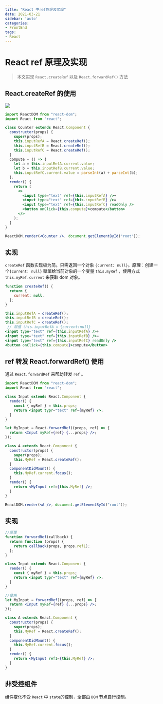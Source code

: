 ```yaml
---
title: "React 中ref原理及实现"
date: 2021-03-21
sidebar: 'auto'
categories:
- FrontEnd
tags:
- React
---
```



# React ref 原理及实现

> 本文实现 `React.createRef` 以及 `React.forwardRef()` 方法



## React.createRef 的使用

![](https://my-blog-leo.oss-cn-chengdu.aliyuncs.com/react%20ref.gif)

```jsx
import ReactDOM from "react-dom";
import React from "react";

class Counter extends React.Component {
  constructor(props) {
    super(props);
    this.inputRefA = React.createRef();
    this.inputRefB = React.createRef();
    this.inputRefC = React.createRef();
  }
  compute = () => {
    let a = this.inputRefA.current.value;
    let b = this.inputRefB.current.value;
    this.inputRefC.current.value = parseInt(a) + parseInt(b);
  };
  render() {
    return (
      <>
        <input type="text" ref={this.inputRefA} />+
        <input type="text" ref={this.inputRefB} />=
        <input type="text" ref={this.inputRefC} readOnly />
        <button onClick={this.compute}>compute</button>
      </>
    );
  }
}

ReactDOM.render(<Counter />, document.getElementById("root"));
```
<!-- more -->
## 实现

`createRef` 函数实现极为简。只需返回一个对象 `{current: null}`。原理：创建一个`{current: null}` 赋值给当前对象的一个变量 `this.myRef` ，使用方式  `this.myRef.current` 来获取 dom 对象。

```jsx
function createRef() {
  return {
    current: null,
  };
}

this.inputRefA = createRef();
this.inputRefB = createRef();
this.inputRefC = createRef();
 // 赋值 this.inputRefA = {current:null}
<input type="text" ref={this.inputRefA} />+
<input type="text" ref={this.inputRefB} />=
<input type="text" ref={this.inputRefC} readOnly />
<button onClick={this.compute}>compute</button>
```



## ref 转发 React.forwardRef() 使用

通过 `React.forwardRef` 来帮助转发 `ref` 。

```jsx
import ReactDOM from "react-dom";
import React from "react";

class Input extends React.Component {
  render() {
    const { myRef } = this.props;
    return <input typr="text" ref={myRef} />;
  }
}

let MyInput = React.forwardRef((props, ref) => {
  return <Input myRef={ref} {...props} />;
});

class A extends React.Component {
  constructor(props) {
    super(props);
    this.MyRef = React.createRef();
  }
  componentDidMount() {
    this.MyRef.current.focus();
  }
  render() {
    return <MyInput ref={this.MyRef} />;
  }
}

ReactDOM.render(<A />, document.getElementById("root"));
```



## 实现

```jsx
//原理
function forwardRef(callback) {
  return function (props) {
    return callback(props, props.ref1);
  };
}

class Input extends React.Component {
  render() {
    const { myRef } = this.props;
    return <input typr="text" ref={myRef} />;
  }
}

//使用
let MyInput = forwardRef((props, ref) => {
  return <Input myRef={ref} {...props} />;
});

class A extends React.Component {
  constructor(props) {
    super(props);
    this.MyRef = React.createRef();
  }
  componentDidMount() {
    this.MyRef.current.focus();
  }
  render() {
    return <MyInput ref1={this.MyRef} />;
  }
}
```



## 非受控组件

组件变化不受 `React` 中 `state`的控制，全部由 `DOM` 节点自行控制。


